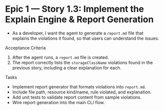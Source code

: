 # Epic 1 — Story 1.3: Implement the Explain Engine & Report Generation

- As a developer, I want the agent to generate a `report.md` file that explains the violations it found, so that users can understand the issues.

Acceptance Criteria

1. After the agent runs, a `report.md` file is created.
2. The report correctly lists the `storageClassName` violations found in the previous story, including a clear explanation for each.

Tasks

- Implement report generator that formats violations into `report.md`.
- Include file path, resource kind/name, rule violated, and explanation.
- Add unit tests to validate report content from sample violations.
- Wire report generation into the main CLI flow.
